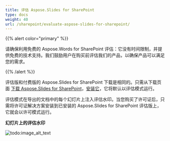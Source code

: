 ```yaml
---
title: 评估 Aspose.Slides for SharePoint
type: docs
weight: 40
url: /sharepoint/evaluate-aspose-slides-for-sharepoint/
---
```


{{% alert color="primary" %}} 

请确保利用免费的 Aspose.Words for SharePoint 评估：它没有时间限制，并提供免费的技术支持。我们鼓励用户在购买前评估我们的产品，以确保产品可以满足您的需求。

{{% /alert %}} 

评估版和付费版的 Aspose.Slides for SharePoint 下载是相同的。只需从下载页面 [下载 Aspose.Slides for SharePoint](http://www.aspose.com/community/files/73/sharepoint-components/aspose.slides-for-sharepoint/default.aspx)，[安装它]()，它将默认以评估模式运行。 

评估模式在导出的文档中的每个幻灯片上注入评估水印。当您购买了许可证后，只需将许可证解决方案安装到已安装的 Aspose.Slides for SharePoint 评估版上，它就会以许可模式运行。 

**幻灯片上的评估水印** 

![todo:image_alt_text](evaluate-aspose-slides-for-sharepoint_1.png)